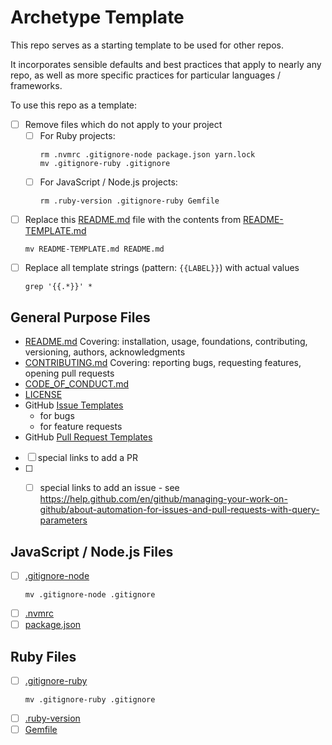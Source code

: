# Archetype Template

This repo serves as a starting template to be used for other repos.

It incorporates sensible defaults and best practices that apply to nearly any repo, as well as more specific practices for particular languages / frameworks.

To use this repo as a template:

- [ ] Remove files which do not apply to your project
  - [ ] For Ruby projects:
    ```shell
    rm .nvmrc .gitignore-node package.json yarn.lock
    mv .gitignore-ruby .gitignore
    ```
  - [ ] For JavaScript / Node.js projects:
    ```shell
    rm .ruby-version .gitignore-ruby Gemfile
    ```
- [ ] Replace this [README.md](README.md) file with the contents from [README-TEMPLATE.md](README-TEMPLATE.md)
    ```shell
    mv README-TEMPLATE.md README.md
    ```
- [ ] Replace all template strings (pattern: `{{LABEL}}`) with actual values
    ```shell
    grep '{{.*}}' *
    ```

<!-- TODO: Use npx with a customizeable setup script (see npm enquirer) to automate the above tasks -->

## General Purpose Files

- [README.md](README-TEMPLATE.md)
  Covering: installation, usage, foundations, contributing, versioning, authors, acknowledgments
- [CONTRIBUTING.md](CONTRIBUTING.md)
  Covering: reporting bugs, requesting features, opening pull requests
- [CODE_OF_CONDUCT.md](CODE_OF_CONDUCT.md)
- [LICENSE](LICENSE)
- GitHub [Issue Templates](.github/ISSUE_TEMPLATE)
  - for bugs
  - for feature requests
- GitHub [Pull Request Templates](.github/PULL_REQUEST_TEMPLATE.md)


- [ ] special links to add a PR
- [ ] - [ ] special links to add an issue - see https://help.github.com/en/github/managing-your-work-on-github/about-automation-for-issues-and-pull-requests-with-query-parameters


## JavaScript / Node.js Files

- [ ] [.gitignore-node](.gitignore-node)
  ```shell
  mv .gitignore-node .gitignore
  ```
- [ ] [.nvmrc](.nvmrc)
- [ ] [package.json](package.json)

## Ruby Files

- [ ] [.gitignore-ruby](.gitignore-ruby)
  ```shell
  mv .gitignore-ruby .gitignore
  ```
- [ ] [.ruby-version](.ruby-version)
- [ ] [Gemfile](Gemfile)